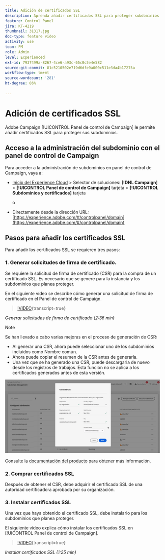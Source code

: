 ```yaml
---
title: Adición de certificados SSL
description: Aprenda añadir certificados SSL para proteger subdominios.
feature: Control Panel
jira: KT-4219
thumbnail: 31317.jpg
doc-type: feature video
activity: use
team: PM
role: Admin
level: Experienced
exl-id: 7937499a-8267-4ce6-a93c-65c0c5e4e582
source-git-commit: 81c5210502e719d6dfe0a000c511e3da4b17275a
workflow-type: tm+mt
source-wordcount: '281'
ht-degree: 86%

---
```


# Adición de certificados SSL

Adobe Campaign [!UICONTROL Panel de control de Campaign] le permite añadir certificados SSL para proteger sus subdominios.

## Acceso a la administración del subdominio con el panel de control de Campaign

Para acceder a la administración de subdominios en panel de control de Campaign, vaya a:

* [Inicio del Experience Cloud](https://experience.adobe.com/#/home) > Selector de soluciones: **[!DNL Campaign]** > **[!UICONTROL Panel de control de Campaign]** tarjeta > **[!UICONTROL Subdominios y certificados]** tarjeta

  o
* Directamente desde la dirección URL: [https://experience.adobe.com/#/controlpanel/domain](https://experience.adobe.com/#/controlpanel/domain)

## Pasos para añadir los certificados SSL

Para añadir los certificados SSL se requieren tres pasos:

### 1. Generar solicitudes de firma de certificado.

Se requiere la solicitud de firma de certificado (CSR) para la compra de un certificado SSL. Es necesario que se genere para la instancia y los subdominios que planea proteger.

En el siguiente vídeo se describe cómo generar una solicitud de firma de certificado en el Panel de control de Campaign.

>[!VIDEO](https://video.tv.adobe.com/v/31317?learn=on){transcript=true}

*Generar solicitudes de firma de certificado (2:36 min)*

>[!NOTE]
>
>Se han llevado a cabo varias mejoras en el proceso de generación de CSR:
>
>* Al generar una CSR, ahora puede seleccionar uno de los subdominios incluidos como Nombre común.
>* Ahora puede copiar el resumen de la CSR antes de generarla.
>* Una vez que se ha generado una CSR, puede descargarla de nuevo desde los registros de trabajos. Esta función no se aplica a los certificados generados antes de esta versión.
>
>![Descargar CSR](/help/assets/download-csr.gif)
>
>Consulte la [documentación del producto](https://experienceleague.adobe.com/docs/control-panel/using/subdomains-and-certificates/renew-ssl/renewing-subdomain-certificate.html?lang=es) para obtener más información.
>

### 2. Comprar certificados SSL

Después de obtener el CSR, debe adquirir el certificado SSL de una autoridad certificadora aprobada por su organización.

### 3. Instalar certificados SSL

Una vez que haya obtenido el certificado SSL, debe instalarlo para los subdominios que planea proteger.

El siguiente vídeo explica cómo instalar los certificados SSL en [!UICONTROL Panel de control de Campaign].

>[!VIDEO](https://video.tv.adobe.com/v/31166?learn=on){transcript=true}

*Instalar certificados SSL (1:25 min)*


